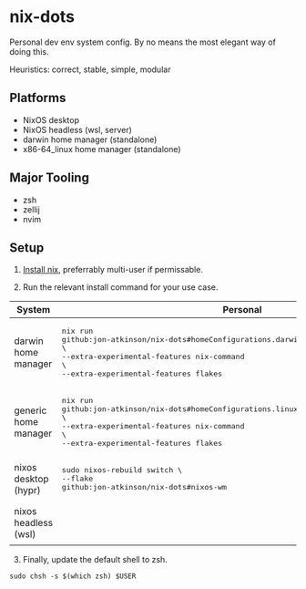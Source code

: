 # nix-dots

Personal dev env system config. By no means the most elegant way of doing this.

Heuristics: correct, stable, simple, modular

## Platforms

- NixOS desktop
- NixOS headless (wsl, server)
- darwin home manager (standalone)
- x86-64_linux home manager (standalone)

## Major Tooling

- zsh
- zellij
- nvim

## Setup

1. [Install nix](https://nixos.org/download/), preferrably multi-user if permissable.

2. Run the relevant install command for your use case.

| System               | Personal                                                                                                                                                                                        | Work                                                                                                                                                                                        |
| -------------------- | ----------------------------------------------------------------------------------------------------------------------------------------------------------------------------------------------- | ------------------------------------------------------------------------------------------------------------------------------------------------------------------------------------------- |
| darwin home manager  | <pre>nix run github:jon-atkinson/nix-dots#homeConfigurations.darwin-personal.activationPackage \\<br>--extra-experimental-features nix-command \\<br>--extra-experimental-features flakes</pre> | <pre>nix run github:jon-atkinson/nix-dots#homeConfigurations.darwin-work.activationPackage \\<br>--extra-experimental-features nix-command \\<br>--extra-experimental-features flakes</pre> |
| generic home manager | <pre>nix run github:jon-atkinson/nix-dots#homeConfigurations.linux-personal.activationPackage \\<br>--extra-experimental-features nix-command \\<br>--extra-experimental-features flakes</pre>  | <pre>nix run github:jon-atkinson/nix-dots#homeConfigurations.linux-work.activationPackage \\<br>--extra-experimental-features nix-command \\<br>--extra-experimental-features flakes</pre>  |
| nixos desktop (hypr) | <pre>sudo nixos-rebuild switch \\<br>--flake github:jon-atkinson/nix-dots#nixos-wm</pre>                                                                                                        |                                                                                                                                                                                             |
| nixos headless (wsl) |                                                                                                                                                                                                 | <pre>sudo nixos-rebuild switch \\<br>--flake "github:jon-atkinson/nix-dots#nixos-wsl"                                                                                                       |

3. Finally, update the default shell to zsh.

```
sudo chsh -s $(which zsh) $USER
```
